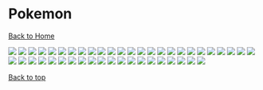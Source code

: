 # Pokemon

[Back to Home](https://github.com/RickyFoots/Wallpapers/tree/main)

</h1>

<img src="https://github.com/RickyFoots/Wallpapers/blob/main/Collection/Video Games/Pokemon/20220628_231005.jpg">

<img src="https://github.com/RickyFoots/Wallpapers/blob/main/Collection/Video Games/Pokemon/20220628_231120.jpg">

<img src="https://github.com/RickyFoots/Wallpapers/blob/main/Collection/Video Games/Pokemon/20220628_231211.jpg">

<img src="https://github.com/RickyFoots/Wallpapers/blob/main/Collection/Video Games/Pokemon/20230526_234602.jpg">

<img src="https://github.com/RickyFoots/Wallpapers/blob/main/Collection/Video Games/Pokemon/20230630_205252.jpg">

<img src="https://github.com/RickyFoots/Wallpapers/blob/main/Collection/Video Games/Pokemon/20230805_082152.jpg">

<img src="https://github.com/RickyFoots/Wallpapers/blob/main/Collection/Video Games/Pokemon/8c59faef41a082228137bf3896839ede.jpg">

<img src="https://github.com/RickyFoots/Wallpapers/blob/main/Collection/Video Games/Pokemon/IMG_20210214_233054.jpg">

<img src="https://github.com/RickyFoots/Wallpapers/blob/main/Collection/Video Games/Pokemon/IMG_20210214_233145.jpg">

<img src="https://github.com/RickyFoots/Wallpapers/blob/main/Collection/Video Games/Pokemon/IMG_20210214_233157.jpg">

<img src="https://github.com/RickyFoots/Wallpapers/blob/main/Collection/Video Games/Pokemon/IMG_20210214_233215.jpg">

<img src="https://github.com/RickyFoots/Wallpapers/blob/main/Collection/Video Games/Pokemon/IMG_20210214_233227.jpg">

<img src="https://github.com/RickyFoots/Wallpapers/blob/main/Collection/Video Games/Pokemon/IMG_20210214_233253.jpg">

<img src="https://github.com/RickyFoots/Wallpapers/blob/main/Collection/Video Games/Pokemon/IMG_20210214_233334.jpg">

<img src="https://github.com/RickyFoots/Wallpapers/blob/main/Collection/Video Games/Pokemon/IMG_20210214_233349.jpg">

<img src="https://github.com/RickyFoots/Wallpapers/blob/main/Collection/Video Games/Pokemon/IMG_20210214_233504.jpg">

<img src="https://github.com/RickyFoots/Wallpapers/blob/main/Collection/Video Games/Pokemon/IMG_20210214_233509.jpg">

<img src="https://github.com/RickyFoots/Wallpapers/blob/main/Collection/Video Games/Pokemon/IMG_20210503_235724.jpg">

<img src="https://github.com/RickyFoots/Wallpapers/blob/main/Collection/Video Games/Pokemon/IMG_20210522_124454.jpg">

<img src="https://github.com/RickyFoots/Wallpapers/blob/main/Collection/Video Games/Pokemon/IMG_20210522_124519.jpg">

<img src="https://github.com/RickyFoots/Wallpapers/blob/main/Collection/Video Games/Pokemon/IMG_20210522_124553.jpg">

<img src="https://github.com/RickyFoots/Wallpapers/blob/main/Collection/Video Games/Pokemon/IMG_20210522_124603.jpg">

<img src="https://github.com/RickyFoots/Wallpapers/blob/main/Collection/Video Games/Pokemon/IMG_20210602_191622.jpg">

<img src="https://github.com/RickyFoots/Wallpapers/blob/main/Collection/Video Games/Pokemon/IMG_20211110_182043.jpg">

<img src="https://github.com/RickyFoots/Wallpapers/blob/main/Collection/Video Games/Pokemon/IMG_20220116_141948.jpg">

<img src="https://github.com/RickyFoots/Wallpapers/blob/main/Collection/Video Games/Pokemon/RDT_20220712_123427325666165533327566.jpg">

<img src="https://github.com/RickyFoots/Wallpapers/blob/main/Collection/Video Games/Pokemon/RDT_20220712_1235111122497047724205575.jpg">

<img src="https://github.com/RickyFoots/Wallpapers/blob/main/Collection/Video Games/Pokemon/undefined - Imgur.jpg">

<img src="https://github.com/RickyFoots/Wallpapers/blob/main/Collection/Video Games/Pokemon/Arceus.png">

<img src="https://github.com/RickyFoots/Wallpapers/blob/main/Collection/Video Games/Pokemon/Celebi.png">

<img src="https://github.com/RickyFoots/Wallpapers/blob/main/Collection/Video Games/Pokemon/Deoxys-Attack.png">

<img src="https://github.com/RickyFoots/Wallpapers/blob/main/Collection/Video Games/Pokemon/Deoxys-Defense.png">

<img src="https://github.com/RickyFoots/Wallpapers/blob/main/Collection/Video Games/Pokemon/Groudon.png">

<img src="https://github.com/RickyFoots/Wallpapers/blob/main/Collection/Video Games/Pokemon/Kyogre.png">

<img src="https://github.com/RickyFoots/Wallpapers/blob/main/Collection/Video Games/Pokemon/Latias-Latios.png">

<img src="https://github.com/RickyFoots/Wallpapers/blob/main/Collection/Video Games/Pokemon/Rayquaza-Sea.png">

<img src="https://github.com/RickyFoots/Wallpapers/blob/main/Collection/Video Games/Pokemon/Rayquaza-Sky.png">

<img src="https://github.com/RickyFoots/Wallpapers/blob/main/Collection/Video Games/Pokemon/Regice.png">

<img src="https://github.com/RickyFoots/Wallpapers/blob/main/Collection/Video Games/Pokemon/Regigigas.png">

<img src="https://github.com/RickyFoots/Wallpapers/blob/main/Collection/Video Games/Pokemon/Regirock.png">

<img src="https://github.com/RickyFoots/Wallpapers/blob/main/Collection/Video Games/Pokemon/Registeel.png">

<img src="https://github.com/RickyFoots/Wallpapers/blob/main/Collection/Video Games/Pokemon/Reshiram.png">

<img src="https://github.com/RickyFoots/Wallpapers/blob/main/Collection/Video Games/Pokemon/Suicune.png">

<img src="https://github.com/RickyFoots/Wallpapers/blob/main/Collection/Video Games/Pokemon/Yveltal.png">

<img src="https://github.com/RickyFoots/Wallpapers/blob/main/Collection/Video Games/Pokemon/Zekrom.png">

[Back to top](#Top)